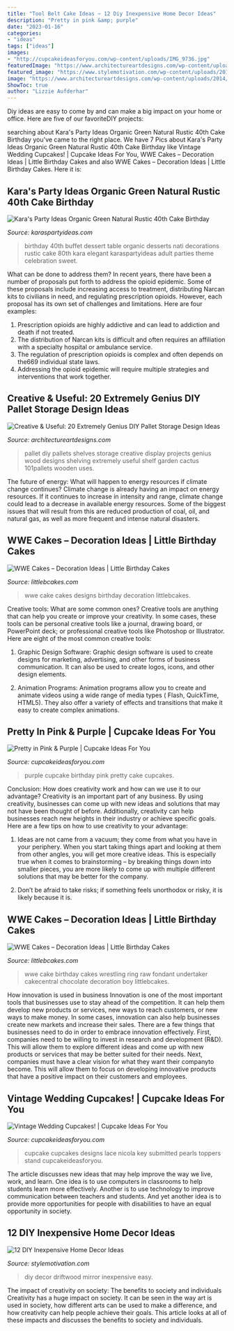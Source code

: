 ```yaml
---
title: "Tool Belt Cake Ideas ~ 12 Diy Inexpensive Home Decor Ideas"
description: "Pretty in pink &amp; purple"
date: "2023-01-16"
categories:
- "ideas"
tags: ["ideas"]
images:
- "http://cupcakeideasforyou.com/wp-content/uploads/IMG_9736.jpg"
featuredImage: "https://www.architectureartdesigns.com/wp-content/uploads/2014/12/1814-630x839.jpg"
featured_image: "https://www.stylemotivation.com/wp-content/uploads/2013/08/4.png"
image: "https://www.architectureartdesigns.com/wp-content/uploads/2014/12/1814-630x839.jpg"
ShowToc: true
author: "Lizzie Aufderhar"
---
```



Diy ideas are easy to come by and can make a big impact on your home or office. Here are five of our favoriteDIY projects: 

	

		
searching about Kara&#039;s Party Ideas Organic Green Natural Rustic 40th Cake Birthday you've came to the right place. We have 7 Pics about Kara&#039;s Party Ideas Organic Green Natural Rustic 40th Cake Birthday like Vintage Wedding Cupcakes! | Cupcake Ideas For You, WWE Cakes – Decoration Ideas | Little Birthday Cakes and also WWE Cakes – Decoration Ideas | Little Birthday Cakes. Here it is:
		
    
## Kara&#039;s Party Ideas Organic Green Natural Rustic 40th Cake Birthday

<img loading=lazy src="https://karaspartyideas.com/wp-content/uploads/2013/06/Nati-40th-FOR-PRINT-39_600x823.jpg" onerror="this.onerror=null;this.src='https://tse3.mm.bing.net/th?id=OIP.x25ZA1Ye17Z-cQz4ruPc5wHaKK&amp;pid=15.1';" alt="Kara&#039;s Party Ideas Organic Green Natural Rustic 40th Cake Birthday">

_Source: karaspartyideas.com_

>birthday 40th buffet dessert table organic desserts nati decorations rustic cake 80th kara elegant karaspartyideas adult parties theme celebration sweet. 

	

What can be done to address them?
In recent years, there have been a number of proposals put forth to address the opioid epidemic. Some of these proposals include increasing access to treatment, distributing Narcan kits to civilians in need, and regulating prescription opioids. However, each proposal has its own set of challenges and limitations. Here are four examples:
1) Prescription opioids are highly addictive and can lead to addiction and death if not treated. 
2) The distribution of Narcan kits is difficult and often requires an affiliation with a specialty hospital or ambulance service. 
3) The regulation of prescription opioids is complex and often depends on the669 individual state laws. 
4) Addressing the opioid epidemic will require multiple strategies and interventions that work together.

    
## Creative &amp; Useful: 20 Extremely Genius DIY Pallet Storage Design Ideas

<img loading=lazy src="https://www.architectureartdesigns.com/wp-content/uploads/2014/12/1814-630x839.jpg" onerror="this.onerror=null;this.src='https://tse4.mm.bing.net/th?id=OIP.TS8wga1sgK0F6RrwdSjuyAHaJ3&amp;pid=15.1';" alt="Creative &amp; Useful: 20 Extremely Genius DIY Pallet Storage Design Ideas">

_Source: architectureartdesigns.com_

>pallet diy pallets shelves storage creative display projects genius wood designs shelving extremely useful shelf garden cactus 101pallets wooden uses. 

	

The future of energy: What will happen to energy resources if climate change continues?
Climate change is already having an impact on energy resources. If it continues to increase in intensity and range, climate change could lead to a decrease in available energy resources. Some of the biggest issues that will result from this are reduced production of coal, oil, and natural gas, as well as more frequent and intense natural disasters.

    
## WWE Cakes – Decoration Ideas | Little Birthday Cakes

<img loading=lazy src="https://www.littlebcakes.com/wp-content/uploads/2014/01/WWE-Cake-Designs.jpeg" onerror="this.onerror=null;this.src='https://tse1.mm.bing.net/th?id=OIP.Ig53clY0PZivxYAexiPm-gHaFj&amp;pid=15.1';" alt="WWE Cakes – Decoration Ideas | Little Birthday Cakes">

_Source: littlebcakes.com_

>wwe cake cakes designs birthday decoration littlebcakes. 

	

Creative tools: What are some common ones?
Creative tools are anything that can help you create or improve your creativity. In some cases, these tools can be personal creative tools like a journal, drawing board, or PowerPoint deck; or professional creative tools like Photoshop or Illustrator. Here are eight of the most common creative tools:
1. Graphic Design Software: Graphic design software is used to create designs for marketing, advertising, and other forms of business communication. It can also be used to create logos, icons, and other design elements.

2. Animation Programs: Animation programs allow you to create and animate videos using a wide range of media types ( Flash, QuickTime, HTML5). They also offer a variety of effects and transitions that make it easy to create complex animations.


    
## Pretty In Pink &amp; Purple | Cupcake Ideas For You

<img loading=lazy src="http://cupcakeideasforyou.com/wp-content/uploads/IMG_9736.jpg" onerror="this.onerror=null;this.src='https://tse1.mm.bing.net/th?id=OIP.8VJf329pPf1wCtsaBkhMzAHaLH&amp;pid=15.1';" alt="Pretty in Pink &amp; Purple | Cupcake Ideas For You">

_Source: cupcakeideasforyou.com_

>purple cupcake birthday pink pretty cake cupcakes. 

	

Conclusion: How does creativity work and how can we use it to our advantage?
Creativity is an important part of any business. By using creativity, businesses can come up with new ideas and solutions that may not have been thought of before. Additionally, creativity can help businesses reach new heights in their industry or achieve specific goals. Here are a few tips on how to use creativity to your advantage: 
1. Ideas are not came from a vacuum; they come from what you have in your periphery. When you start taking things apart and looking at them from other angles, you will get more creative ideas. This is especially true when it comes to brainstorming – by breaking things down into smaller pieces, you are more likely to come up with multiple different solutions that may be better for the company. 

2. Don’t be afraid to take risks; if something feels unorthodox or risky, it is likely because it is.

    
## WWE Cakes – Decoration Ideas | Little Birthday Cakes

<img loading=lazy src="http://www.littlebcakes.com/wp-content/uploads/2014/01/WWE-Cakes.jpeg" onerror="this.onerror=null;this.src='https://tse3.mm.bing.net/th?id=OIP.fmzJFmqF4w4QV-3evg5pdAHaH6&amp;pid=15.1';" alt="WWE Cakes – Decoration Ideas | Little Birthday Cakes">

_Source: littlebcakes.com_

>wwe cake birthday cakes wrestling ring raw fondant undertaker cakecentral chocolate decoration boy littlebcakes. 

	

How innovation is used in business
Innovation is one of the most important tools that businesses use to stay ahead of the competition. It can help them develop new products or services, new ways to reach customers, or new ways to make money. In some cases, innovation can also help businesses create new markets and increase their sales.
There are a few things that businesses need to do in order to embrace innovation effectively. First, companies need to be willing to invest in research and development (R&D). This will allow them to explore different ideas and come up with new products or services that may be better suited for their needs. Next, companies must have a clear vision for what they want their companyto become. This will allow them to focus on developing innovative products that have a positive impact on their customers and employees.

    
## Vintage Wedding Cupcakes! | Cupcake Ideas For You

<img loading=lazy src="http://cupcakeideasforyou.com/wp-content/uploads/Wedding-6.jpg" onerror="this.onerror=null;this.src='https://tse1.mm.bing.net/th?id=OIP.3gJ3GxJOwwDCFE8zqlFWwgHaJ4&amp;pid=15.1';" alt="Vintage Wedding Cupcakes! | Cupcake Ideas For You">

_Source: cupcakeideasforyou.com_

>cupcake cupcakes designs lace nicola key submitted pearls toppers stand cupcakeideasforyou. 

	

The article discusses new ideas that may help improve the way we live, work, and learn. One idea is to use computers in classrooms to help students learn more effectively. Another is to use technology to improve communication between teachers and students. And yet another idea is to provide more opportunities for people with disabilities to have an equal opportunity in society.

    
## 12 DIY Inexpensive Home Decor Ideas

<img loading=lazy src="https://www.stylemotivation.com/wp-content/uploads/2013/08/4.png" onerror="this.onerror=null;this.src='https://tse3.mm.bing.net/th?id=OIP.5H6eaHYbhuJOlJUdcxykIAHaKM&amp;pid=15.1';" alt="12 DIY Inexpensive Home Decor Ideas">

_Source: stylemotivation.com_

>diy decor driftwood mirror inexpensive easy. 

	

The impact of creativity on society: The benefits to society and individuals
Creativity has a huge impact on society. It can be seen in the way art is used in society, how different arts can be used to make a difference, and how creativity can help people achieve their goals. This article looks at all of these impacts and discusses the benefits to society and individuals.

